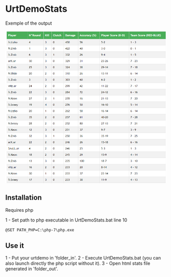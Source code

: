 # UrtDemoStats

Exemple of the output

![view_of_stats](/example/demo_slide_example.PNG)

## Installation

Requires php

1 - Set path to php executable in UrtDemoStats.bat line 10

    @SET PATH_PHP=C:\php-7\php.exe

## Use it

1 - Put your urtdemo in 'folder_in'.
2 - Execute UrtDemoStats.bat (you can also launch directly the php script without it).
3 - Open html stats file generated in 'folder_out'.
